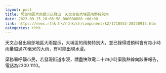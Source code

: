 ```yaml
---
layout: post
title: 局部地區大雨提示已發出　天文台指大埔區雨勢特別大
date: 2023-09-15 20:06:58.000000000 +08:00
link: https://news.rthk.hk/rthk/ch/component/k2/1718553-20230915.htm
categories: rthk
---
```


天文台發出局部地區大雨提示，大埔區的雨勢特別大，並已錄得或預料會有每小時雨量超過70毫米的大雨，有可能出現水浸。

渠務署呼籲市民，若發現街道水浸，請盡快致電二十四小時渠務熱線向該署報告，電話為2300 1110。
